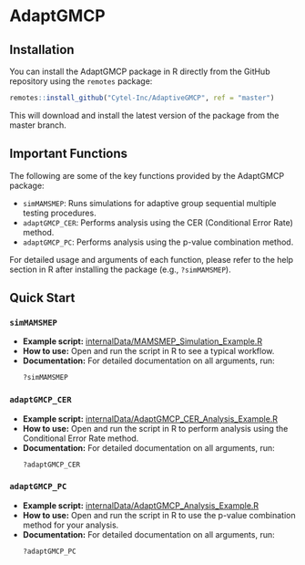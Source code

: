 # AdaptGMCP

## Installation

You can install the AdaptGMCP package in R directly from the GitHub repository using the `remotes` package:

```R
remotes::install_github("Cytel-Inc/AdaptiveGMCP", ref = "master")
```

This will download and install the latest version of the package from the master branch.

## Important Functions

The following are some of the key functions provided by the AdaptGMCP package:

- `simMAMSMEP`: Runs simulations for adaptive group sequential multiple testing procedures.
- `adaptGMCP_CER`: Performs analysis using the CER (Conditional Error Rate) method.
- `adaptGMCP_PC`: Performs analysis using the p-value combination method.

For detailed usage and arguments of each function, please refer to the help section in R after installing the package (e.g., `?simMAMSMEP`).

## Quick Start

### `simMAMSMEP`

- **Example script:** [internalData/MAMSMEP_Simulation_Example.R](internalData/MAMSMEP_Simulation_Example.R)
- **How to use:** Open and run the script in R to see a typical workflow.
- **Documentation:** For detailed documentation on all arguments, run:
  ```R
  ?simMAMSMEP
  ```

### `adaptGMCP_CER`

- **Example script:** [internalData/AdaptGMCP_CER_Analysis_Example.R](internalData/AdaptGMCP_CER_Analysis_Example.R)
- **How to use:** Open and run the script in R to perform analysis using the Conditional Error Rate method.
- **Documentation:** For detailed documentation on all arguments, run:
  ```R
  ?adaptGMCP_CER
  ```

### `adaptGMCP_PC`

- **Example script:** [internalData/AdaptGMCP_Analysis_Example.R](internalData/AdaptGMCP_Analysis_Example.R)
- **How to use:** Open and run the script in R to use the p-value combination method for your analysis.
- **Documentation:** For detailed documentation on all arguments, run:
  ```R
  ?adaptGMCP_PC
  ```
